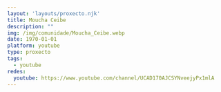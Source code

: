```yaml
---
layout: 'layouts/proxecto.njk'
title: Moucha Ceibe
description: ""
img: /img/comunidade/Moucha_Ceibe.webp
date: 1970-01-01
platform: youtube
type: proxecto
tags:
  - youtube
redes:
  youtube: https://www.youtube.com/channel/UCAD170AJCSYNveejyPx1mlA
---
```

